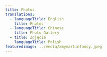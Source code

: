 ```yaml
---
title: Photos
translations:
  - languageTitle: English
    title: Photos
  - languageTitle: Chinese
    title: Photo Gallery
  - title: Zdjęcia
    languageTitle: Polish
featuredimage: ../media/amymartinfancy.jpeg
---
```

